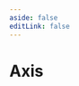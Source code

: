 ```yaml
---
aside: false
editLink: false
---
```


# Axis

<script setup>
import Chart from '../../@views/sample/axis/index.vue'
</script>
<Chart/>

<!--@include: @/@views/sample/axis/index.md-->